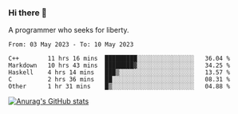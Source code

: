 ### Hi there 👋

<!--
**shejialuo/shejialuo** is a ✨ _special_ ✨ repository because its `README.md` (this file) appears on your GitHub profile.

Here are some ideas to get you started:

- 🔭 I’m currently working on ...
- 🌱 I’m currently learning ...
- 👯 I’m looking to collaborate on ...
- 🤔 I’m looking for help with ...
- 💬 Ask me about ...
- 📫 How to reach me: ...
- 😄 Pronouns: ...
- ⚡ Fun fact: ...
-->

A programmer who seeks for liberty.

<!--START_SECTION:waka-->

```text
From: 03 May 2023 - To: 10 May 2023

C++        11 hrs 16 mins  █████████░░░░░░░░░░░░░░░░   36.04 %
Markdown   10 hrs 43 mins  ████████▓░░░░░░░░░░░░░░░░   34.25 %
Haskell    4 hrs 14 mins   ███▒░░░░░░░░░░░░░░░░░░░░░   13.57 %
C          2 hrs 36 mins   ██░░░░░░░░░░░░░░░░░░░░░░░   08.31 %
Other      1 hr 31 mins    █▒░░░░░░░░░░░░░░░░░░░░░░░   04.88 %
```

<!--END_SECTION:waka-->

[![Anurag's GitHub stats](https://github-readme-stats.vercel.app/api?username=shejialuo&show_icons=true&theme=dracula)](https://github.com/anuraghazra/github-readme-stats)
